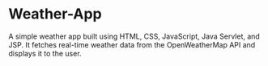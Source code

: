 # Weather-App
A simple weather app built using HTML, CSS, JavaScript, Java Servlet, and JSP. It fetches real-time weather data from the OpenWeatherMap API and displays it to the user.
